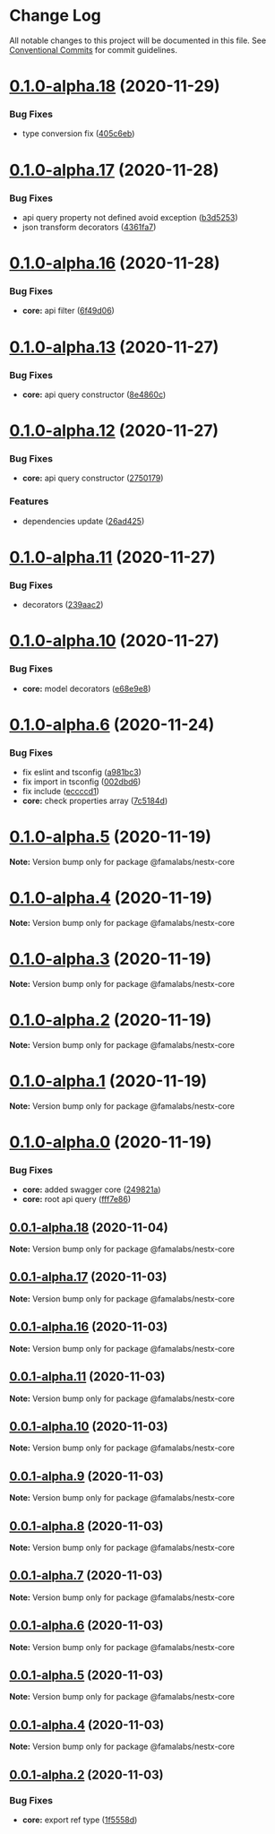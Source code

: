 # Change Log

All notable changes to this project will be documented in this file.
See [Conventional Commits](https://conventionalcommits.org) for commit guidelines.

# [0.1.0-alpha.18](https://github.com/famalabs/nestx/compare/v0.1.0-alpha.17...v0.1.0-alpha.18) (2020-11-29)


### Bug Fixes

* type conversion fix ([405c6eb](https://github.com/famalabs/nestx/commit/405c6eb55154c01b2cde6f7e488ecc327c4342ac))





# [0.1.0-alpha.17](https://github.com/famalabs/nestx/compare/v0.1.0-alpha.16...v0.1.0-alpha.17) (2020-11-28)


### Bug Fixes

* api query property not defined avoid exception ([b3d5253](https://github.com/famalabs/nestx/commit/b3d5253728fa5129b44f3e8d6a4e838d742f1468))
* json transform decorators ([4361fa7](https://github.com/famalabs/nestx/commit/4361fa72ac31d06a63831227e908243c3e6fb30e))





# [0.1.0-alpha.16](https://github.com/famalabs/nestx/compare/v0.1.0-alpha.15...v0.1.0-alpha.16) (2020-11-28)


### Bug Fixes

* **core:** api filter ([6f49d06](https://github.com/famalabs/nestx/commit/6f49d06901f0f927e9be6a8f1221e195c1860dc7))





# [0.1.0-alpha.13](https://github.com/famalabs/nestx/compare/v0.1.0-alpha.12...v0.1.0-alpha.13) (2020-11-27)


### Bug Fixes

* **core:** api query constructor ([8e4860c](https://github.com/famalabs/nestx/commit/8e4860cb37b1e0f04a8ade2093d9a2f945996ca3))





# [0.1.0-alpha.12](https://github.com/famalabs/nestx/compare/v0.1.0-alpha.11...v0.1.0-alpha.12) (2020-11-27)


### Bug Fixes

* **core:** api query constructor ([2750179](https://github.com/famalabs/nestx/commit/2750179d5f13da67fddf5c9ecafbfaf2983f282b))


### Features

* dependencies update ([26ad425](https://github.com/famalabs/nestx/commit/26ad4258528b3c3d827f46cc8d93d2c4b6288145))





# [0.1.0-alpha.11](https://github.com/famalabs/nestx/compare/v0.1.0-alpha.10...v0.1.0-alpha.11) (2020-11-27)


### Bug Fixes

* decorators ([239aac2](https://github.com/famalabs/nestx/commit/239aac2baea57a991374a1e49eebcc013823c317))





# [0.1.0-alpha.10](https://github.com/famalabs/nestx/compare/v0.1.0-alpha.9...v0.1.0-alpha.10) (2020-11-27)


### Bug Fixes

* **core:** model decorators ([e68e9e8](https://github.com/famalabs/nestx/commit/e68e9e8111ef04088a92bd1ca62ee69189b757de))






# [0.1.0-alpha.6](https://github.com/famalabs/nestx/compare/v0.1.0-alpha.5...v0.1.0-alpha.6) (2020-11-24)


### Bug Fixes

* fix eslint and tsconfig ([a981bc3](https://github.com/famalabs/nestx/commit/a981bc32ef994543fff7488cca45e8d15baf23bd))
* fix import in tsconfig ([002dbd6](https://github.com/famalabs/nestx/commit/002dbd69fbb7f2af03c2c07f00ccde60a7266e6d))
* fix include ([eccccd1](https://github.com/famalabs/nestx/commit/eccccd1057022846ec124cc97f9cdb0ebfcc8290))
* **core:** check properties array ([7c5184d](https://github.com/famalabs/nestx/commit/7c5184d684d4585fe68d3a89923692d3dd3b5dde))





# [0.1.0-alpha.5](https://github.com/famalabs/nestx/compare/v0.1.0-alpha.0...v0.1.0-alpha.5) (2020-11-19)

**Note:** Version bump only for package @famalabs/nestx-core





# [0.1.0-alpha.4](https://github.com/famalabs/nestx/compare/v0.1.0-alpha.0...v0.1.0-alpha.4) (2020-11-19)

**Note:** Version bump only for package @famalabs/nestx-core





# [0.1.0-alpha.3](https://github.com/famalabs/nestx/compare/v0.1.0-alpha.0...v0.1.0-alpha.3) (2020-11-19)

**Note:** Version bump only for package @famalabs/nestx-core





# [0.1.0-alpha.2](https://github.com/famalabs/nestx/compare/v0.1.0-alpha.0...v0.1.0-alpha.2) (2020-11-19)

**Note:** Version bump only for package @famalabs/nestx-core





# [0.1.0-alpha.1](https://github.com/famalabs/nestx/compare/v0.1.0-alpha.0...v0.1.0-alpha.1) (2020-11-19)

**Note:** Version bump only for package @famalabs/nestx-core






# [0.1.0-alpha.0](https://github.com/famalabs/nestx/compare/v0.0.1-alpha.18...v0.1.0-alpha.0) (2020-11-19)


### Bug Fixes

* **core:** added swagger core ([249821a](https://github.com/famalabs/nestx/commit/249821a1233f56137e24d2d181fcc5e2171775d9))
* **core:** root api query ([fff7e86](https://github.com/famalabs/nestx/commit/fff7e8626444472f949b59e4e57410be8982d6c8))






## [0.0.1-alpha.18](https://github.com/famalabs/nestx/compare/v0.0.1-alpha.17...v0.0.1-alpha.18) (2020-11-04)

**Note:** Version bump only for package @famalabs/nestx-core





## [0.0.1-alpha.17](https://github.com/famalabs/nestx/compare/v0.0.1-alpha.16...v0.0.1-alpha.17) (2020-11-03)

**Note:** Version bump only for package @famalabs/nestx-core





## [0.0.1-alpha.16](https://github.com/famalabs/nestx/compare/v0.0.1-alpha.15...v0.0.1-alpha.16) (2020-11-03)

**Note:** Version bump only for package @famalabs/nestx-core





## [0.0.1-alpha.11](https://github.com/famalabs/nestx/compare/v0.0.1-alpha.10...v0.0.1-alpha.11) (2020-11-03)

**Note:** Version bump only for package @famalabs/nestx-core





## [0.0.1-alpha.10](https://github.com/famalabs/nestx/compare/v0.0.1-alpha.9...v0.0.1-alpha.10) (2020-11-03)

**Note:** Version bump only for package @famalabs/nestx-core





## [0.0.1-alpha.9](https://github.com/famalabs/nestx/compare/v0.0.1-alpha.8...v0.0.1-alpha.9) (2020-11-03)

**Note:** Version bump only for package @famalabs/nestx-core





## [0.0.1-alpha.8](https://github.com/famalabs/nestx/compare/v0.0.1-alpha.7...v0.0.1-alpha.8) (2020-11-03)

**Note:** Version bump only for package @famalabs/nestx-core





## [0.0.1-alpha.7](https://github.com/famalabs/nestx/compare/v0.0.1-alpha.6...v0.0.1-alpha.7) (2020-11-03)

**Note:** Version bump only for package @famalabs/nestx-core





## [0.0.1-alpha.6](https://github.com/famalabs/nestx/compare/v0.0.1-alpha.5...v0.0.1-alpha.6) (2020-11-03)

**Note:** Version bump only for package @famalabs/nestx-core





## [0.0.1-alpha.5](https://github.com/famalabs/nestx/compare/v0.0.1-alpha.4...v0.0.1-alpha.5) (2020-11-03)

**Note:** Version bump only for package @famalabs/nestx-core





## [0.0.1-alpha.4](https://github.com/famalabs/nestx/compare/v0.0.1-alpha.3...v0.0.1-alpha.4) (2020-11-03)

**Note:** Version bump only for package @famalabs/nestx-core





## [0.0.1-alpha.2](https://github.com/famalabs/nestx/compare/v0.0.1-alpha.1...v0.0.1-alpha.2) (2020-11-03)


### Bug Fixes

* **core:** export ref type ([1f5558d](https://github.com/famalabs/nestx/commit/1f5558d8c436b26747610fa9becb66be1024ce01))
